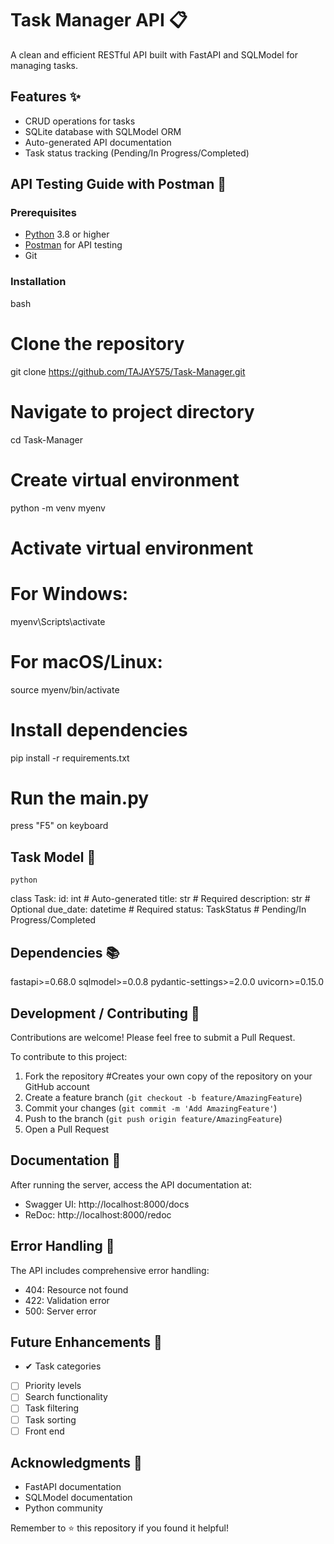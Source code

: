 # Task Manager API 📋

A clean and efficient RESTful API built with FastAPI and SQLModel for managing tasks.

## Features ✨

- CRUD operations for tasks
- SQLite database with SQLModel ORM
- Auto-generated API documentation
- Task status tracking (Pending/In Progress/Completed)

## API Testing Guide with Postman 🚀

### Prerequisites
- [Python](https://python.org) 3.8 or higher
- [Postman](https://www.postman.com/downloads/) for API testing
- Git

### Installation

bash
# Clone the repository
git clone https://github.com/TAJAY575/Task-Manager.git

# Navigate to project directory
cd Task-Manager

# Create virtual environment
python -m venv myenv

# Activate virtual environment
# For Windows:
myenv\Scripts\activate

# For macOS/Linux:
source myenv/bin/activate

# Install dependencies
pip install -r requirements.txt

# Run the main.py
press "F5" on keyboard

## Task Model 📝

    python
class Task:
    id: int              # Auto-generated
    title: str           # Required
    description: str     # Optional
    due_date: datetime   # Required
    status: TaskStatus   # Pending/In Progress/Completed

## Dependencies 📚

fastapi>=0.68.0
sqlmodel>=0.0.8
pydantic-settings>=2.0.0
uvicorn>=0.15.0


## Development / Contributing 🤝

Contributions are welcome! Please feel free to submit a Pull Request.

To contribute to this project:

1. Fork the repository #Creates your own copy of the repository on your GitHub account
2. Create a feature branch (`git checkout -b feature/AmazingFeature`)
3. Commit your changes (`git commit -m 'Add AmazingFeature'`)
4. Push to the branch (`git push origin feature/AmazingFeature`)
5. Open a Pull Request

## Documentation 📖

After running the server, access the API documentation at:
- Swagger UI: http://localhost:8000/docs
- ReDoc: http://localhost:8000/redoc

## Error Handling 🚨

The API includes comprehensive error handling:
- 404: Resource not found
- 422: Validation error
- 500: Server error

## Future Enhancements 🚀

-  ✔  Task categories
- [ ] Priority levels
- [ ] Search functionality
- [ ] Task filtering
- [ ] Task sorting
- [ ] Front end

## Acknowledgments 🙏

- FastAPI documentation
- SQLModel documentation
- Python community


Remember to ⭐ this repository if you found it helpful!

